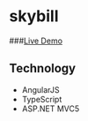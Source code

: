 # skybill

###[Live Demo](http://skybill.azurewebsites.net/Account/Billing)

Technology
-----------

* AngularJS
* TypeScript
* ASP.NET MVC5
